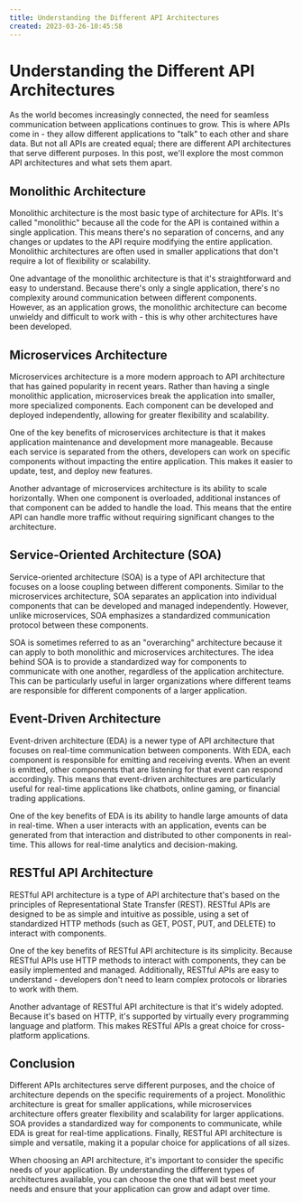 ```yaml
---
title: Understanding the Different API Architectures 
created: 2023-03-26-10:45:58
---
```


# Understanding the Different API Architectures

As the world becomes increasingly connected, the need for seamless communication between applications continues to grow. This is where APIs come in - they allow different applications to "talk" to each other and share data. But not all APIs are created equal; there are different API architectures that serve different purposes. In this post, we'll explore the most common API architectures and what sets them apart.

## Monolithic Architecture

Monolithic architecture is the most basic type of architecture for APIs. It's called "monolithic" because all the code for the API is contained within a single application. This means there's no separation of concerns, and any changes or updates to the API require modifying the entire application. Monolithic architectures are often used in smaller applications that don't require a lot of flexibility or scalability.

One advantage of the monolithic architecture is that it's straightforward and easy to understand. Because there's only a single application, there's no complexity around communication between different components. However, as an application grows, the monolithic architecture can become unwieldy and difficult to work with - this is why other architectures have been developed.

## Microservices Architecture

Microservices architecture is a more modern approach to API architecture that has gained popularity in recent years. Rather than having a single monolithic application, microservices break the application into smaller, more specialized components. Each component can be developed and deployed independently, allowing for greater flexibility and scalability.

One of the key benefits of microservices architecture is that it makes application maintenance and development more manageable. Because each service is separated from the others, developers can work on specific components without impacting the entire application. This makes it easier to update, test, and deploy new features.

Another advantage of microservices architecture is its ability to scale horizontally. When one component is overloaded, additional instances of that component can be added to handle the load. This means that the entire API can handle more traffic without requiring significant changes to the architecture.

## Service-Oriented Architecture (SOA)

Service-oriented architecture (SOA) is a type of API architecture that focuses on a loose coupling between different components. Similar to the microservices architecture, SOA separates an application into individual components that can be developed and managed independently. However, unlike microservices, SOA emphasizes a standardized communication protocol between these components.

SOA is sometimes referred to as an "overarching" architecture because it can apply to both monolithic and microservices architectures. The idea behind SOA is to provide a standardized way for components to communicate with one another, regardless of the application architecture. This can be particularly useful in larger organizations where different teams are responsible for different components of a larger application.

## Event-Driven Architecture

Event-driven architecture (EDA) is a newer type of API architecture that focuses on real-time communication between components. With EDA, each component is responsible for emitting and receiving events. When an event is emitted, other components that are listening for that event can respond accordingly. This means that event-driven architectures are particularly useful for real-time applications like chatbots, online gaming, or financial trading applications.

One of the key benefits of EDA is its ability to handle large amounts of data in real-time. When a user interacts with an application, events can be generated from that interaction and distributed to other components in real-time. This allows for real-time analytics and decision-making.

## RESTful API Architecture

RESTful API architecture is a type of API architecture that's based on the principles of Representational State Transfer (REST). RESTful APIs are designed to be as simple and intuitive as possible, using a set of standardized HTTP methods (such as GET, POST, PUT, and DELETE) to interact with components.

One of the key benefits of RESTful API architecture is its simplicity. Because RESTful APIs use HTTP methods to interact with components, they can be easily implemented and managed. Additionally, RESTful APIs are easy to understand - developers don't need to learn complex protocols or libraries to work with them.

Another advantage of RESTful API architecture is that it's widely adopted. Because it's based on HTTP, it's supported by virtually every programming language and platform. This makes RESTful APIs a great choice for cross-platform applications.


## Conclusion

Different APIs architectures serve different purposes, and the choice of architecture depends on the specific requirements of a project. Monolithic architecture is great for smaller applications, while microservices architecture offers greater flexibility and scalability for larger applications. SOA provides a standardized way for components to communicate, while EDA is great for real-time applications. Finally, RESTful API architecture is simple and versatile, making it a popular choice for applications of all sizes.

When choosing an API architecture, it's important to consider the specific needs of your application. By understanding the different types of architectures available, you can choose the one that will best meet your needs and ensure that your application can grow and adapt over time.
